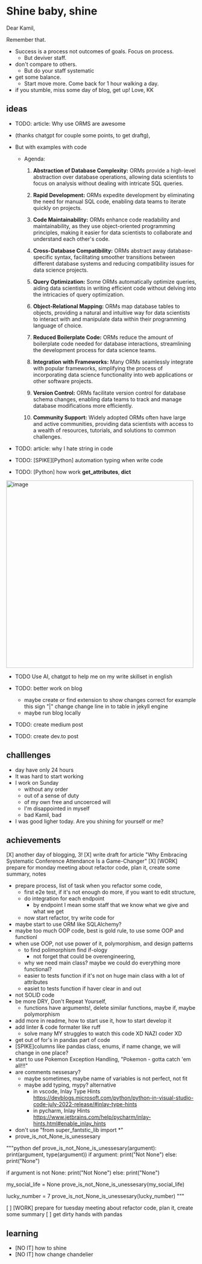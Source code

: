# Shine baby, shine

Dear Kamil, 

Remember that. 
* Success is a process not outcomes of goals. Focus on process.
  * But deviver staff.
* don't compare to others. 
  * But do your staff systematic
* get some balance.
  * Start move more. Come back for 1 hour walking a day. 
* if you stumble, miss some day of blog, get up!
Love,
KK

## ideas
* TODO: article: Why use ORMS are awesome 
* (thanks chatgpt for couple some points, to get draftg),
* But with examples with code 
  * Agenda:
    1. **Abstraction of Database Complexity:** ORMs provide a high-level abstraction over database operations, allowing data scientists to focus on analysis without dealing with intricate SQL queries.

    2. **Rapid Development:** ORMs expedite development by eliminating the need for manual SQL code, enabling data teams to iterate quickly on projects.

    3. **Code Maintainability:** ORMs enhance code readability and maintainability, as they use object-oriented programming principles, making it easier for data scientists to collaborate and understand each other's code.

    4. **Cross-Database Compatibility:** ORMs abstract away database-specific syntax, facilitating smoother transitions between different database systems and reducing compatibility issues for data science projects.

    5. **Query Optimization:** Some ORMs automatically optimize queries, aiding data scientists in writing efficient code without delving into the intricacies of query optimization.

    6. **Object-Relational Mapping:** ORMs map database tables to objects, providing a natural and intuitive way for data scientists to interact with and manipulate data within their programming language of choice.

    7. **Reduced Boilerplate Code:** ORMs reduce the amount of boilerplate code needed for database interactions, streamlining the development process for data science teams.

    8. **Integration with Frameworks:** Many ORMs seamlessly integrate with popular frameworks, simplifying the process of incorporating data science functionality into web applications or other software projects.

    9. **Version Control:** ORMs facilitate version control for database schema changes, enabling data teams to track and manage database modifications more efficiently.

    10. **Community Support:** Widely adopted ORMs often have large and active communities, providing data scientists with access to a wealth of resources, tutorials, and solutions to common challenges.

* TODO: article: why I hate string in code
* TODO: [SPIKE][Python] automation typing when write code
* TODO: [Python] how work __get_attributes__, __dict__
   
<img width="496" alt="image" src="https://github.com/KuligKamil/kuligkamil.github.io/assets/13277748/daaadaa6-09bd-4eff-8186-272247bde496">

* TODO Use AI, chatgpt to help me on my write skillset in english

* TODO: better work on blog
  *  maybe create or find extension to show changes correct for example this sign "|" change change line in to table in jekyll engine 
  * maybe run blog locally
* TODO: create medium post
* TODO: create dev.to post
  
## challlenges
* day have only 24 hours
* It was hard to start working
* I work on Sunday
  * without any order 
  * out of a sense of duty 
  * of my own free and uncoerced will
  * I'm disappointed in myself
  * bad Kamil, bad
* I was good ligher today. Are you shining for yourself or me?


## achievements
[X] another day of blogging, 3!
[X] write draft for article "Why Embracing Systematic Conference Attendance Is a Game-Changer"
[X] [WORK] prepare for monday meeting about refactor code, plan it, create some summary, notes
  * prepare process, list of task when you refactor some code, 
    * first e2e test, if it's not enough do more, if you want to edit structure,
    * do integration for each endpoint 
      * by endpoint I mean some staff that we know what we give and what we get
    * now start refactor, try write code for 
  * maybe start to use ORM like SQLAlchemy? 
  * maybe too much OOP code, best is gold rule, to use some OOP and functionl
  * when use OOP, not use power of it, polymorphism, and design patterns
    * to find polimorphism find if-ology
      * not forget that could be overengineering,  
    * why we need main class? maybe we could do everything more functional?
    * easier to tests function if it's not on huge main class with a lot of attributes
    * easiet to tests function if haver clear in and out
  * not SOLID code
  * be more DRY, Don't Repeat Yourself, 
    * functions have arguments!, delete similar functions, maybe if, maybe polymorphism  
  * add more in readme, how to start use it, how to start develop it
  * add linter & code formater like ruff
    * solve many MY struggles to watch this code XD NAZI coder XD
  * get out of for's in pandas part of code
  * [SPIKE]columns like pandas class, enums, if name change, we will change in one place?
  * start to use Pokemon Exception Handling, "Pokemon - gotta catch 'em all!!!" 
  * are comments nessesary? 
    * maybe sometimes, maybe name of variables is not perfect, not fit
    * maybe add typing, mypy? alternative
      * in vscode, Inlay Type Hints https://devblogs.microsoft.com/python/python-in-visual-studio-code-july-2022-release/#inlay-type-hints
      * in pycharm, Inlay Hints https://www.jetbrains.com/help/pycharm/inlay-hints.html#enable_inlay_hints
  * don't use "from super_fantstic_lib import *"
  * prove_is_not_None_is_unessesary

"""python
def prove_is_not_None_is_unessesary(argument):
  print(argument, type(argument))
  if argument:
    print("Not None")
  else:
    print("None")

  if argument is not None:
    print("Not None")
  else:
    print("None")


my_social_life = None
prove_is_not_None_is_unessesary(my_social_life)

lucky_number = 7 
prove_is_not_None_is_unessesary(lucky_number)
"""

[ ] [WORK] prepare for tuesday meeting about refactor code, plan it, create some summary
[ ] get dirty hands with pandas

## learning 
* [NO IT] how to shine
* [NO IT] how change chandelier

